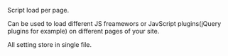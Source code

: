 Script load per page. 

Can be used to load different JS freamewors or JavScript plugins(jQuery plugins for example) on different pages of your site.

All setting store in single file.
